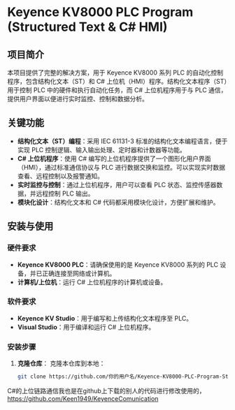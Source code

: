 # Keyence KV8000 PLC Program (Structured Text & C# HMI)

## 项目简介

本项目提供了完整的解决方案，用于 Keyence KV8000 系列 PLC 的自动化控制程序，包含结构化文本（ST）和 C# 上位机（HMI）程序。结构化文本程序（ST）用于控制 PLC 中的硬件和执行自动化任务，而 C# 上位机程序用于与 PLC 通信，提供用户界面以便进行实时监控、控制和数据分析。

## 关键功能

- **结构化文本（ST）编程**：采用 IEC 61131-3 标准的结构化文本编程语言，便于实现 PLC 控制逻辑、输入输出处理、定时器和计数器等功能。
- **C# 上位机程序**：使用 C# 编写的上位机程序提供了一个图形化用户界面（HMI），通过标准通信协议与 PLC 进行数据交换和监控。可以实现实时数据查看、远程控制以及报警通知。
- **实时监控与控制**：通过上位机程序，用户可以查看 PLC 状态、监控传感器数据，并远程控制 PLC 输出。
- **模块化设计**：结构化文本和 C# 代码都采用模块化设计，方便扩展和维护。

## 安装与使用

### 硬件要求
- **Keyence KV8000 PLC**：请确保使用的是 Keyence KV8000 系列的 PLC 设备，并已正确连接至网络或计算机。
- **计算机/上位机**：运行 C# 上位机程序的计算机或设备。

### 软件要求
- **Keyence KV Studio**：用于编写和上传结构化文本程序至 PLC。
- **Visual Studio**：用于编译和运行 C# 上位机程序。

### 安装步骤

1. **克隆仓库**：
   克隆本仓库到本地：
   ```bash
   git clone https://github.com/你的用户名/Keyence-KV8000-PLC-Program-Structured-Text.git

C#的上位链路通信我也是在github上下载的别人的代码进行修改使用的，https://github.com/Keen1949/KeyenceComunication
